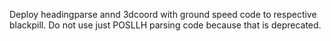 Deploy headingparse annd 3dcoord with ground speed code to respective blackpill. Do not use just POSLLH parsing code because that is deprecated.
